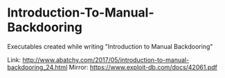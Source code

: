 # Introduction-To-Manual-Backdooring
Executables created while writing "Introduction to Manual Backdooring"

Link: http://www.abatchy.com/2017/05/introduction-to-manual-backdooring_24.html
Mirror: https://www.exploit-db.com/docs/42061.pdf
